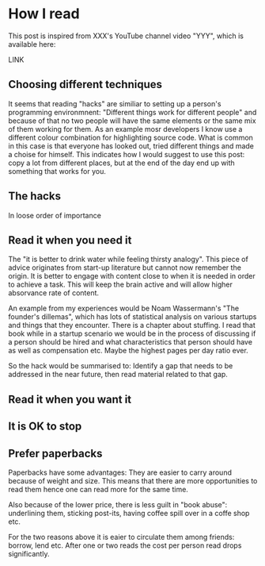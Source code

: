# How I read

This post is inspired from XXX's YouTube channel video "YYY", which is
available here:

LINK

## Choosing different techniques

It seems that reading "hacks" are similiar to setting up a person's programming
environmnent: "Different things work for different people" and because of that
no two people will have the same elements or the same mix of them working for
them. As an example mosr developers I know use a different colour combination
for highlighting source code. What is common in this case is that everyone
has looked out, tried different things and made a choise for himself. This
indicates how I would suggest to use this post: copy a lot from different
places, but at the end of the day end up with something that works for you.

## The hacks

In loose order of importance

## Read it when you need it

The "it is better to drink water while feeling thirsty analogy". This piece of
advice originates from start-up literature but cannot now remember the origin.
It is better to engage with content close to when it is needed in order to
achieve a task. This will keep the brain active and will allow higher
absorvance rate of content.

An example from my experiences would be Noam Wassermann's "The founder's
dillemas", which has lots of statistical analysis on various startups and
things that they encounter. There is a chapter about stuffing. I read that book
while in a startup scenario we would be in the process of discussing if a
person should be hired and what characteristics that person should have as well
as compensation etc. Maybe the highest pages per day ratio ever.

So the hack would be summarised to: Identify a gap that needs to be addressed
in the near future, then read material related to that gap.

## Read it when you want it

## It is OK to stop

## Prefer paperbacks

Paperbacks have some advantages: They are easier to carry around because of 
weight and size. This means that there are more opportunities to read them
hence one can read more for the same time.

Also because of the lower price, there is less guilt in "book abuse":
underlining them, sticking post-its, having coffee spill over in a coffe shop
etc.

For the two reasons above it is eaier to circulate them among friends: borrow,
lend etc. After one or two reads the cost per person read drops significantly.

